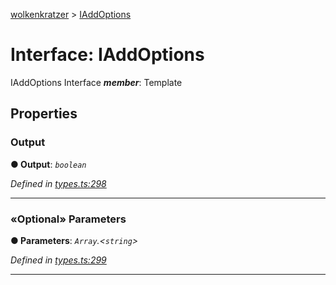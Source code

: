 [wolkenkratzer](../README.md) > [IAddOptions](../interfaces/iaddoptions.md)



# Interface: IAddOptions


IAddOptions Interface
*__member__*: Template



## Properties
<a id="output"></a>

###  Output

**●  Output**:  *`boolean`* 

*Defined in [types.ts:298](https://github.com/arminhammer/wolkenkratzer/blob/c1dd44b/src/types.ts#L298)*





___

<a id="parameters"></a>

### «Optional» Parameters

**●  Parameters**:  *`Array`.<`string`>* 

*Defined in [types.ts:299](https://github.com/arminhammer/wolkenkratzer/blob/c1dd44b/src/types.ts#L299)*





___


